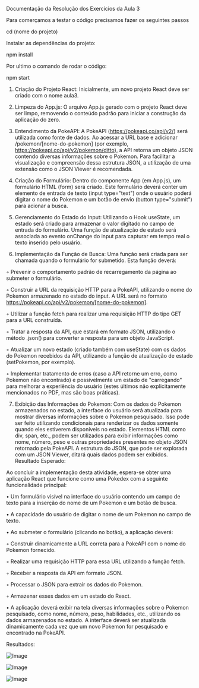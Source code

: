 Documentação da Resolução dos Exercícios da Aula 3

Para comerçamos a testar o código precisamos fazer os seguintes passos

cd (nome do projeto)

Instalar as dependências do projeto:

npm install

Por ultimo o comando de rodar o código:

npm start

1) Criação do Projeto React: Inicialmente, um novo projeto React deve ser criado com o nome aula3.

2) Limpeza do App.js: O arquivo App.js gerado com o projeto React deve ser limpo, removendo o conteúdo padrão para iniciar a construção da aplicação do zero.

3) Entendimento da PokeAPI: A PokeAPI (https://pokeapi.co/api/v2/) será utilizada como fonte de dados. Ao acessar a URL base e adicionar /pokemon/[nome-do-pokemon] (por exemplo, https://pokeapi.co/api/v2/pokemon/ditto), a API retorna um objeto JSON contendo diversas informações sobre o Pokemon. Para facilitar a visualização e compreensão dessa estrutura JSON, a utilização de uma extensão como o JSON Viewer é recomendada.

4) Criação do Formulário: Dentro do componente App (em App.js), um formulário HTML (form) será criado. Este formulário deverá conter um elemento de entrada de texto (input type="text") onde o usuário poderá digitar o nome do Pokemon e um botão de envio (button type="submit") para acionar a busca.

5) Gerenciamento do Estado do Input: Utilizando o Hook useState, um estado será criado para armazenar o valor digitado no campo de entrada do formulário. Uma função de atualização de estado será associada ao evento onChange do input para capturar em tempo real o texto inserido pelo usuário.

6) Implementação da Função de Busca: Uma função será criada para ser chamada quando o formulário for submetido. Esta função deverá:

◦ Prevenir o comportamento padrão de recarregamento da página ao submeter o formulário.

◦ Construir a URL da requisição HTTP para a PokeAPI, utilizando o nome do Pokemon armazenado no estado do input. A URL será no formato https://pokeapi.co/api/v2/pokemon/[nome-do-pokemon].

◦ Utilizar a função fetch para realizar uma requisição HTTP do tipo GET para a URL construída.

◦ Tratar a resposta da API, que estará em formato JSON, utilizando o método .json() para converter a resposta para um objeto JavaScript.

◦ Atualizar um novo estado (criado também com useState) com os dados do Pokemon recebidos da API, utilizando a função de atualização de estado (setPokemon, por exemplo).

◦ Implementar tratamento de erros (caso a API retorne um erro, como Pokemon não encontrado) e possivelmente um estado de "carregando" para melhorar a experiência do usuário (estes últimos não explicitamente mencionados no PDF, mas são boas práticas).

7) Exibição das Informações do Pokemon: Com os dados do Pokemon armazenados no estado, a interface do usuário será atualizada para mostrar diversas informações sobre o Pokemon pesquisado. Isso pode ser feito utilizando condicionais para renderizar os dados somente quando eles estiverem disponíveis no estado. Elementos HTML como div, span, etc., podem ser utilizados para exibir informações como nome, número, peso e outras propriedades presentes no objeto JSON retornado pela PokeAPI. A estrutura do JSON, que pode ser explorada com um JSON Viewer, ditará quais dados podem ser exibidos.
Resultado Esperado:

Ao concluir a implementação desta atividade, espera-se obter uma aplicação React que funcione como uma Pokedex com a seguinte funcionalidade principal:

• Um formulário visível na interface do usuário contendo um campo de texto para a inserção do nome de um Pokemon e um botão de busca.

• A capacidade do usuário de digitar o nome de um Pokemon no campo de texto.

• Ao submeter o formulário (clicando no botão), a aplicação deverá:

◦ Construir dinamicamente a URL correta para a PokeAPI com o nome do Pokemon fornecido.

◦ Realizar uma requisição HTTP para essa URL utilizando a função fetch.

◦ Receber a resposta da API em formato JSON.

◦ Processar o JSON para extrair os dados do Pokemon.


◦ Armazenar esses dados em um estado do React.

• A aplicação deverá exibir na tela diversas informações sobre o Pokemon pesquisado, como nome, número, peso, habilidades, etc., utilizando os dados armazenados no estado. A interface deverá ser atualizada dinamicamente cada vez que um novo Pokemon for pesquisado e encontrado na PokeAPI.

Resultados:

![Image](https://github.com/user-attachments/assets/0c9ee4b8-2b29-4fc7-92c8-22173fd6d8df)

![Image](https://github.com/user-attachments/assets/fe8b9a6d-58ae-4636-9359-24dd370d11ca)

![Image](https://github.com/user-attachments/assets/3886ff27-4bba-4d3f-9a6e-d7800dc2835c)
